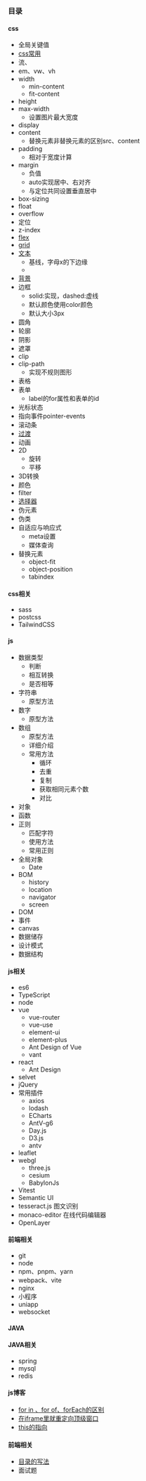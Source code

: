 ### 目录
#### css
* 全局关键值
* [css常用](./1.css/常用css.md)
* 流、
* em、vw、vh
* width
  * min-content
  * fit-content
* height
* max-width
  * 设置图片最大宽度
* display
* content
  * 替换元素非替换元素的区别src、content
* padding
  * 相对于宽度计算
* margin
  * 负值
  * auto实现居中、右对齐
  * 与定位共同设置垂直居中
* box-sizing
* float
* overflow
* 定位
* z-index 
* [flex](./1.css/6.flex.md)
* [grid](./1.css/7.grid.md) 
* [文本](./1.css/2.文本.md)
  * 基线，字母x的下边缘
  * 
* [背景](./1.css/3.背景.md)
* 边框
  * solid:实现，dashed:虚线
  * 默认颜色使用color颜色
  * 默认大小3px
* 圆角
* 轮廓
* 阴影
* 遮罩
* clip
* clip-path
  * 实现不规则图形
* 表格
* 表单
  * label的for属性和表单的id
* 光标状态
* 指向事件pointer-events
* 滚动条
* [过渡](./1.css/10.过渡.md)
* 动画
* 2D
  * 旋转
  * 平移
* 3D转换
* 颜色
* filter
* [选择器](./1.css/20.选择器.md)
* 伪元素
* 伪类
* 自适应与响应式
  * meta设置
  * 媒体查询
* 替换元素
  * object-fit
  * object-position
  * tabindex
#### css相关
* sass
* postcss
* TailwindCSS 
#### js
* 数据类型
  * 判断
  * 相互转换
  * 是否相等
* 字符串
  * 原型方法
* 数字
  * 原型方法
* 数组
  * 原型方法
  * 详细介绍
  * 常用方法
    * 循环
    * 去重
    * 复制
    * 获取相同元素个数
    * 对比
* 对象
* 函数
* 正则
  * 匹配字符
  * 使用方法
  * 常用正则
* 全局对象
  * Date
* BOM
  * history
  * location
  * navigator
  * screen
* DOM
* 事件
* canvas
* 数据储存
* 设计模式
* 数据结构
#### js相关
* es6
* TypeScript
* node
* vue
  * vue-router
  * vue-use
  * element-ui
  * element-plus
  * Ant Design of Vue
  * vant
* react
  * Ant Design
* selvet
* jQuery
* 常用插件
  * axios
  * lodash
  * ECharts
  * AntV-g6
  * Day.js
  * D3.js
  * antv
* leaflet
* webgl
  * three.js
  * cesium
  * BabylonJs
* Vitest
* Semantic UI
* tesseract.js 图文识别
* monaco-editor 在线代码编辑器
* OpenLayer
#### 前端相关
* git
* node
* npm、pnpm、yarn
* webpack、vite
* nginx
* 小程序
* uniapp
* websocket
#### JAVA
#### JAVA相关
* spring
* mysql
* redis
#### js博客
* [for in 、for of、forEach的区别](./js/for...in、for...of.md)
* [在iframe里就重定向顶级窗口](./js/在iframe里就重定向顶级窗口.md)
* [this的指向](./js/this.md)
#### 前端相关
* [目录的写法](./other/目录的写法.md)
* 面试题
